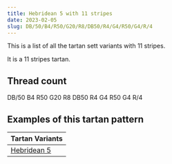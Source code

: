 ```yaml
---
title: Hebridean 5 with 11 stripes
date: 2023-02-05
slug: DB/50/B4/R50/G20/R8/DB50/R4/G4/R50/G4/R/4
---
```

This is a list of all the tartan sett variants with 11 stripes.

It is a 11 stripes tartan.


## Thread count
DB/50 B4 R50 G20 R8 DB50 R4 G4 R50 G4 R/4

## Examples of this tartan pattern

| Tartan Variants |
|---------------|
| [Hebridean 5](/variants/db/50/b4/r50/g20/r8/db50/r4/g4/r50/g4/r/4-b304080-db000050-g008000-rc00000)||
